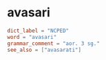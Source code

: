 # avasari

``` toml
dict_label = "NCPED"
word = "avasari"
grammar_comment = "aor. 3 sg."
see_also = ["avasarati"]
```

